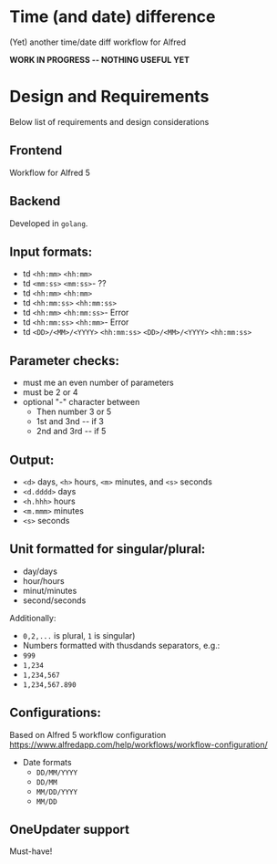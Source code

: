 # Time (and date) difference
(Yet) another time/date diff workflow for Alfred

**WORK IN PROGRESS -- NOTHING USEFUL YET**

# Design and Requirements

Below list of requirements and design considerations

## Frontend

Workflow for Alfred 5

## Backend

Developed in `golang`.

## Input formats:
- td `<hh:mm>` `<hh:mm>`
- td `<mm:ss>` `<mm:ss>`- ??
- td `<hh:mm>` `<hh:mm>`
- td `<hh:mm:ss>` `<hh:mm:ss>`
- td `<hh:mm>` `<hh:mm:ss>`- Error
- td `<hh:mm:ss>` `<hh:mm>`- Error
- td `<DD>/<MM>/<YYYY>` `<hh:mm:ss>` `<DD>/<MM>/<YYYY>` `<hh:mm:ss>`

## Parameter checks:
- must me an even number of parameters
- must be 2 or 4
- optional "-" character between
    - Then number 3 or 5
    - 1st and 3nd -- if 3
    - 2nd and 3rd -- if 5

## Output:
- `<d>` days, `<h>` hours, `<m>` minutes, and `<s>` seconds
- `<d.dddd>` days
- `<h.hhh>` hours
- `<m.mmm>` minutes
- `<s>` seconds

## Unit formatted for singular/plural:
- day/days
- hour/hours
- minut/minutes
- second/seconds

Additionally:
- `0,2,...` is plural, `1` is singular)
- Numbers formatted with thusdands separators, e.g.:
- `999`
- `1,234`
- `1,234,567`
- `1,234,567.890`

## Configurations:

Based on Alfred 5 workflow configuration https://www.alfredapp.com/help/workflows/workflow-configuration/

- Date formats
    - `DD/MM/YYYY`
    - `DD/MM`
    - `MM/DD/YYYY`
    - `MM/DD`

## OneUpdater support

Must-have!
